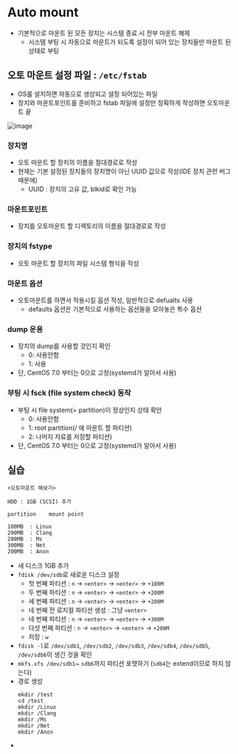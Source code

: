 # Auto mount
* 기본적으로 마운트 된 모든 장치는 시스템 종료 시 전부 마운트 해제
  * 시스템 부팅 시 자동으로 마운트가 되도록 설정이 되어 있는 장치들만 마운트 된 상태로 부팅

## 오토 마운트 설정 파일 : `/etc/fstab`
* OS를 설치하면 자동으로 생성되고 설정 되어있는 파일
* 장치와 마운트포인트를 준비하고 fstab 파일에 설정만 정확하게 작성하면 오토마운트 끝  
  
![image](https://user-images.githubusercontent.com/79209568/118242581-768fc000-b4d8-11eb-8ac9-f3c5fcbb006a.png)
  
### 장치명
* 오토 마운트 할 장치의 이름을 절대경로로 작성
* 현재는 기본 설정된 장치들의 장치명이 아닌 UUID 값으로 작성(IDE 장치 관련 버그 때문에)
  * UUID : 장치의 고유 값, blkid로 확인 가능
### 마운트포인트
* 장치를 오토마운트 할 디렉토리의 이름을 절대경로로 작성
### 장치의 fstype 
* 오토 마운트 할 장치의 파일 시스템 형식을 작성
### 마운트 옵션
* 오토마운트를 하면서 적용시킬 옵션 작성, 일반적으로 defualts 사용
  * defaults 옵션은 기본적으로 사용하는 옵션들을 모아놓은 특수 옵션
### dump 운용
* 장치의 dump를 사용할 것인지 확인
  * 0: 사용안함 
  * 1: 사용
* 단, CentOS 7.0 부터는 0으로 고정(systemd가 알아서 사용)
### 부팅 시 fsck (file system check) 동작
* 부팅 시 file system(= partition)이 정상인지 상태 확안 
  * 0: 사용안함
  * 1: root partition(/ 에 마운트 할 파티션)
  * 2: 나머지 자료를 저장할 파티션)
* 단, CentOS 7.0 부터는 0으로 고정(systemd가 알아서 사용)

## 실습
```
<오토마운트 해보기>

HDD : 1GB (SCSI) 추가

partition    mount point

100MB  : Linux
200MB  : Clang
200MB  : Ms
300MB  : Net
200MB  : Anon
```
* 새 디스크 1GB 추가
* `fdisk /dev/sdb`로 새로운 디스크 설정
  * 첫 번째 파티션 : `n` → `<enter>` → `<enter>` → `+100M`
  * 두 번째 파티션 : `n` → `<enter>` → `<enter>` → `+200M`
  * 세 번째 파티션 : `n` → `<enter>` → `<enter>` → `+200M`
  * 네 번째 전 로지컬 파티션 생성 : 그냥 `<enter>`
  * 네 번째 파티션 : `n` → `<enter>` → `<enter>` → `+300M`
  * 다섯 번째 파티션 : `n` → `<enter>` → `<enter>` → `+200M`
  * 저장 : `w`
* `fdisk -l`로 `/dev/sdb1`, `/dev/sdb2`, `/dev/sdb3`, `/dev/sdb4`, `/dev/sdb5`, `/dev/sdb6`이 생긴 것을 확인
* `mkfs.xfs /dev/sdb1`~ `sdb6`까지 파티션 포맷하기 (`sdb4`는 extend이므로 하지 않는다)
* 경로 생성
  ```
  mkdir /test
  cd /test
  mkdir /Linux
  mkdir /Clang
  mkdir /Ms
  mkdir /Net
  mkdir /Anon
  ```
* 
